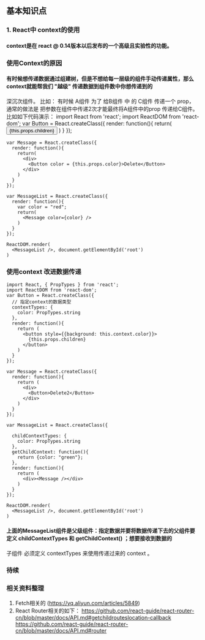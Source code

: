 ## 基本知识点
### 1. React中 context的使用
#### context是在 react @ 0.14版本以后发布的一个高级且实验性的功能。
### 使用Context的原因
#### 有时候想传递数据通过组建树，但是不想给每一层级的组件手动传递属性，那么context就能帮我们 "越级" 传递数据到组件数中你想传递到的
深沉次组件。 比如： 有时候 A组件 为了 给B组件 中 的 C组件 传递一个 prop，通常的做法是 把参数在组件中传递2次才能最终将A组件中的prop
传递给C组件。
比如如下代码演示：
    import React from 'react';
    import ReactDOM from 'react-dom';
    var Button = React.createClass({
      render: function(){
        return(
          <button style={{background:this.props.color}}>
            {this.props.children}
          </button>
        )
      }
    });

    var Message = React.createClass({
      render: function(){
        return(
          <div>
            <Button color = {this.props.color}>Delete</Button>
          </div>
        ) 
      }
    }); 

    var MessageList = React.createClass({
      render: function(){
        var color = "red";
        return(
          <Message color={color} />
        )
      }
    });

    ReactDOM.render(
      <MessageList />, document.getElementById('root')
    )
### 使用context 改进数据传递
    import React, { PropTypes } from 'react';
    import ReactDOM from 'react-dom';
    var Button = React.createClass({
      // 指定context的数据类型
      contextTypes: {
        color: PropTypes.string
      },
      render: function(){
        return (
          <button style={{background: this.context.color}}>
            {this.props.children}
          </button>
        )
      }
    });

    var Message = React.createClass({
      render: function(){
        return (
          <div>
            <Button>Delete2</Button>
          </div>
        )
      }
    });

    var MessageList = React.createClass({

      childContextTypes: {
        color: PropTypes.string
      },
      getChildContext: function(){
        return {color: "green"};
      },
      render: function(){
        return (
          <div><Message /></div>
        )
      }
    });

    ReactDOM.render(
      <MessageList />, document.getElementById('root')
    )
#### 上面的MessageList组件是父级组件：指定数据并要将数据传递下去的父组件要定义 childContextTypes 和 getChildContext() ；想要接收到数据的
子组件 必须定义 contextTypes 来使用传递过来的 context 。
### 待续
### 相关资料整理
1. Fetch相关的 (https://yq.aliyun.com/articles/5849)
2. React Router相关的如下：
https://github.com/react-guide/react-router-cn/blob/master/docs/API.md#getchildrouteslocation-callback
https://github.com/react-guide/react-router-cn/blob/master/docs/API.md#router

